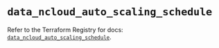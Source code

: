 # `data_ncloud_auto_scaling_schedule`

Refer to the Terraform Registry for docs: [`data_ncloud_auto_scaling_schedule`](https://registry.terraform.io/providers/navercloudplatform/ncloud/4.0.4/docs/data-sources/auto_scaling_schedule).
